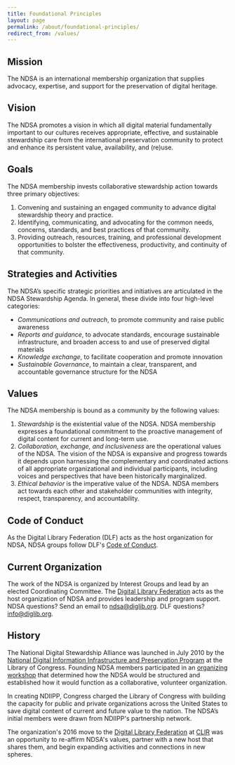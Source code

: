 ```yaml
---
title: Foundational Principles
layout: page
permalink: /about/foundational-principles/
redirect_from: /values/
---
```

## Mission
The NDSA is an international membership organization that supplies advocacy, expertise, and support for the preservation of digital heritage. 

## Vision
The NDSA promotes a vision in which all digital material fundamentally important to our cultures receives appropriate, effective, and sustainable stewardship care from the international preservation community to protect and enhance its persistent value, availability, and (re)use.  

## Goals
The NDSA membership invests collaborative stewardship action towards three primary objectives:
1. Convening and sustaining an engaged community to advance digital stewardship theory and practice.
2. Identifying, communicating, and advocating for the common needs, concerns, standards, and best practices of that community.
3. Providing outreach, resources, training, and professional development opportunities to bolster the effectiveness, productivity, and continuity of that community.

## Strategies and Activities
The NDSA’s specific strategic priorities and initiatives are articulated in the NDSA Stewardship Agenda.  In general, these divide into four high-level categories:
* *Communications and outreach*, to promote community and raise public awareness
* *Reports and guidance*, to advocate standards, encourage sustainable infrastructure, and broaden access to and use of preserved digital materials
* *Knowledge exchange*, to facilitate cooperation and promote innovation
* *Sustainable Governance*, to maintain a clear, transparent, and accountable governance structure for the NDSA

## Values
The NDSA membership is bound as a community by the following values:
1. *Stewardship* is the existential value of the NDSA. NDSA membership expresses a foundational commitment to the proactive management of digital content for current and long-term use.
2. *Collaboration, exchange, and inclusiveness* are the operational values of the NDSA.  The vision of the NDSA is expansive and progress towards it depends upon harnessing the complementary and coordinated actions of all appropriate organizational and individual participants, including voices and perspectives that have been historically marginalized.
3. *Ethical behavior* is the imperative value of the NDSA. NDSA members act towards each other and stakeholder communities with integrity, respect, transparency, and accountability.


## Code of Conduct
As the Digital Library Federation (DLF) acts as the host organization for NDSA, NDSA groups follow DLF's [Code of Conduct](https://www.diglib.org/about/code-of-conduct/).


## Current Organization

The work of the NDSA is organized by Interest Groups and lead by an elected Coordinating Committee. The [Digital Library Federation](https://www.diglib.org/) acts as the host organization of NDSA and provides leadership and program support. NDSA questions? Send an email to <ndsa@diglib.org>. DLF questions? <info@diglib.org>.

## History

The National Digital Stewardship Alliance was launched in July 2010 by the [National Digital Information Infrastructure and Preservation Program](http://www.digitalpreservation.gov/about/index.html) at the Library of Congress. Founding NDSA members participated in an [organizing workshop](http://www.digitalpreservation.gov/news/2011/20110105news_ndsaworkshop.html) that determined how the NDSA would be structured and established how it would function as a collaborative, volunteer organization.

In creating NDIIPP, Congress charged the Library of Congress with building the capacity for public and private organizations across the United States to save digital content of current and future value to the nation. The NDSA’s initial members were drawn from NDIIPP's partnership network.

The organization's 2016 move to the [Digital Library Federation](https://www.diglib.org/) at [CLIR](https://www.clir.org/) was an opportunity to re-affirm NDSA's values, partner with a new host that shares them, and begin expanding activities and connections in new spheres.
